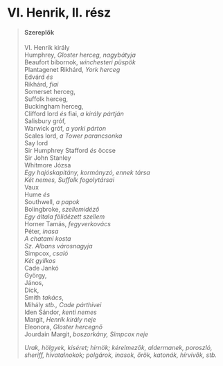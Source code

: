 <!-- ======================================================================
--- Search engine
title:          VI. Henrik, II. rész
keywords:       VI. Henrik, rész, királydráma
description:    William Shakespeare: VI. Henrik, II. rész.
--- Menu system
order:          70
text:           VI. Henrik, II. rész
hidden:         false
umbel:          false
--- Page properties
id:             /histories/henry-vi-part-ii
document:       
layout:         layout-2-left
$-left:         play-list
searchable:     true
======================================================================= -->

# VI. Henrik, II. rész

>   #### Szereplők
>   
>   VI. Henrik király  
    Humphrey, _Gloster herceg, nagybátyja_  
    Beaufort bibornok, _winchesteri püspök_  
    Plantagenet Rikhárd, _York herceg_  
    Edvárd _és_  
    Rikhárd, _fiai_  
    Somerset herceg,  
    Suffolk herceg,  
    Buckingham herceg,  
    Clifford lord _és_ fiai, _a király pártján_  
    Salisbury gróf,  
    Warwick gróf, _a yorki párton_  
    Scales lord, _a Tower parancsonka_  
    Say lord  
    Sir Humphrey Stafford _és_ öccse  
    Sir John Stanley  
    Whitmore Józsa  
    _Egy hajóskapitány, kormányzó, ennek társa_  
    _Két nemes, Suffolk fogolytársai_  
    Vaux    
    Hume _és_  
    Southwell, _a papok_  
    Bolingbroke, _szellemidéző_  
    _Egy általa fölidézett szellem_  
    Horner Tamás, _fegyverkovács_  
    Péter, _inasa_  
    _A chatami kosta_  
    _Sz. Albans városnagyja_  
    Simpcox, _csaló_  
    _Két gyilkos_  
    Cade Jankó  
    György,  
    János,  
    Dick,  
    Smith _takács_,  
    Mihály _stb., Cade párthivei_  
    Iden Sándor, _kenti nemes_  
    Margit, _Henrik király neje_  
    Eleonora, _Gloster hercegnő_  
    Jourdain Margit, _boszorkány, Simpcox neje_  
>   
>   _Urak, hölgyek, kiséret; hirnök; kérelmezők, aldermanek, poroszló,
    sheriff, hivatalnokok; polgárok, inasok, őrök, katonák, hírvivők, stb._
